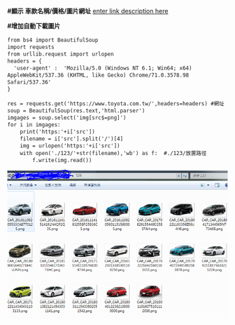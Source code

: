 ﻿**#顯示 車款名稱/價格/圖片網址**
 [enter link description here](https://repl.it/repls/IllustriousTechnicalCompilers)
 
 **#增加自動下載圖片**

    from bs4 import BeautifulSoup  
    import requests  
    from urllib.request import urlopen  
    headers = {  
      'user-agent' :  'Mozilla/5.0 (Windows NT 6.1; Win64; x64) AppleWebKit/537.36 (KHTML, like Gecko) Chrome/71.0.3578.98 Safari/537.36'  
    }  
      
    res = requests.get('https://www.toyota.com.tw/',headers=headers) #網址  
    soup = BeautifulSoup(res.text,'html.parser')  
    imgages = soup.select('img[src$=png]')  
    for i in imgages:  
        print('https:'+i['src'])  
        filename = i['src'].split('/')[4]  
        img = urlopen('https:'+i['src'])  
        with open('./123/'+str(filename),'wb') as f:  #./123/放置路徑
            f.write(img.read())
![enter image description here](https://github.com/2019wei/crawler/blob/master/TOYOTA%E8%B3%BC%E8%BB%8A-%E5%9C%96%E7%89%87%E8%87%AA%E5%8B%95%E6%8A%93/%E6%93%B7%E5%8F%96.PNG?raw=true)
